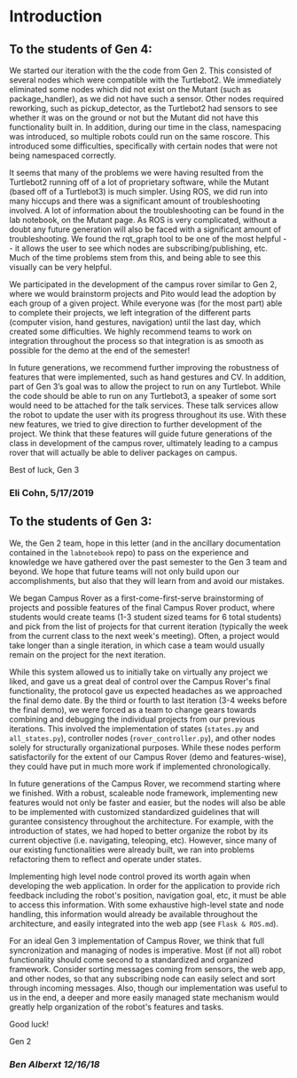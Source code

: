 # Introduction

## To the students of Gen 4:

We started our iteration with the the code from Gen 2. This consisted of several nodes which were compatible with the Turtlebot2. We immediately eliminated some nodes which did not exist on the Mutant \(such as package\_handler\), as we did not have such a sensor. Other nodes required reworking, such as pickup\_detector, as the Turtlebot2 had sensors to see whether it was on the ground or not but the Mutant did not have this functionality built in. In addition, during our time in the class, namespacing was introduced, so multiple robots could run on the same roscore. This introduced some difficulties, specifically with certain nodes that were not being namespaced correctly.

It seems that many of the problems we were having resulted from the Turtlebot2 running off of a lot of proprietary software, while the Mutant \(based off of a Turtlebot3\) is much simpler. Using ROS, we did run into many hiccups and there was a significant amount of troubleshooting involved. A lot of information about the troubleshooting can be found in the lab notebook, on the Mutant page. As ROS is very complicated, without a doubt any future generation will also be faced with a significant amount of troubleshooting. We found the rqt\_graph tool to be one of the most helpful -- it allows the user to see which nodes are subscribing/publishing, etc. Much of the time problems stem from this, and being able to see this visually can be very helpful.

We participated in the development of the campus rover similar to Gen 2, where we would brainstorm projects and Pito would lead the adoption by each group of a given project. While everyone was \(for the most part\) able to complete their projects, we left integration of the different parts \(computer vision, hand gestures, navigation\) until the last day, which created some difficulties. We highly recommend teams to work on integration throughout the process so that integration is as smooth as possible for the demo at the end of the semester!

In future generations, we recommend further improving the robustness of features that were implemented, such as hand gestures and CV. In addition, part of Gen 3’s goal was to allow the project to run on any Turtlebot. While the code should be able to run on any Turtlebot3, a speaker of some sort would need to be attached for the talk services. These talk services allow the robot to update the user with its progress throughout its use. With these new features, we tried to give direction to further development of the project. We think that these features will guide future generations of the class in development of the campus rover, ultimately leading to a campus rover that will actually be able to deliver packages on campus.

Best of luck, Gen 3

### Eli Cohn, 5/17/2019

## To the students of Gen 3:

We, the Gen 2 team, hope in this letter \(and in the ancillary documentation contained in the `labnotebook` repo\) to pass on the experience and knowledge we have gathered over the past semester to the Gen 3 team and beyond. We hope that future teams will not only build upon our accomplishments, but also that they will learn from and avoid our mistakes.

We began Campus Rover as a first-come-first-serve brainstorming of projects and possible features of the final Campus Rover product, where students would create teams \(1-3 student sized teams for 6 total students\) and pick from the list of projects for that current iteration \(typically the week from the current class to the next week's meeting\). Often, a project would take longer than a single iteration, in which case a team would usually remain on the project for the next iteration.

While this system allowed us to initially take on virtually any project we liked, and gave us a great deal of control over the Campus Rover's final functionality, the protocol gave us expected headaches as we approached the final demo date. By the third or fourth to last iteration \(3-4 weeks before the final demo\), we were forced as a team to change gears towards combining and debugging the individual projects from our previous iterations. This involved the implementation of states \(`states.py` and `all_states.py`\), controller nodes \(`rover_controller.py`\), and other nodes solely for structurally organizational purposes. While these nodes perform satisfactorily for the extent of our Campus Rover \(demo and features-wise\), they could have put in much more work if implemented chronologically.

In future generations of the Campus Rover, we recommend starting where we finished. With a robust, scaleable node framework, implementing new features would not only be faster and easier, but the nodes will also be able to be implemented with customized standardized guidelines that will gurantee consistency throughout the architecture. For example, with the introduction of states, we had hoped to better organize the robot by its current objective \(i.e. navigating, teleoping, etc\). However, since many of our existing functionalities were already built, we ran into problems refactoring them to reflect and operate under states.

Implementing high level node control proved its worth again when developing the web application. In order for the application to provide rich feedback including the robot's position, navigation goal, etc, it must be able to access this information. With some exhaustive high-level state and node handling, this information would already be available throughout the architecture, and easily integrated into the web app \(see `Flask & ROS.md`\).

For an ideal Gen 3 implementation of Campus Rover, we think that full syncronization and managing of nodes is imperative. Most \(if not all\) robot functionality should come second to a standardized and organized framework. Consider sorting messages coming from sensors, the web app, and other nodes, so that any subscribing node can easily select and sort through incoming messages. Also, though our implementation was useful to us in the end, a deeper and more easily managed state mechanism would greatly help organization of the robot's features and tasks.

Good luck!

Gen 2

### _Ben Alberxt 12/16/18_

